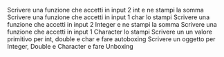 Scrivere una funzione che accetti in input 2 int e ne stampi la somma
Scrivere una funzione che accetti in input 1 char lo stampi
Scrivere una funzione che accetti in input 2 Integer e ne stampi la somma
Scrivere una funzione che accetti in input 1 Character lo stampi
Scrivere un un valore primitivo per int, double e char e fare autoboxing
Scrivere un oggetto per Integer, Double e Character e fare Unboxing